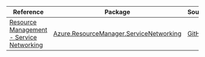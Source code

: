 | Reference | Package | Source |
|---|---|---|
|[Resource Management - Service Networking](resourcemanager.servicenetworking-readme.md)|[Azure.ResourceManager.ServiceNetworking](https://www.nuget.org/packages/Azure.ResourceManager.ServiceNetworking)|[GitHub](https://github.com/Azure/azure-sdk-for-net/blob/main/sdk/servicenetworking/Azure.ResourceManager.ServiceNetworking)|
